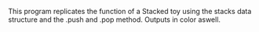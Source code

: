 This program replicates the function of a Stacked toy using the stacks data structure and the .push and .pop method. Outputs in color aswell.
